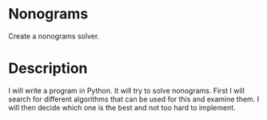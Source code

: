 # Nonograms
Create a nonograms solver.

# Description
I will write a program in Python. It will try to solve nonograms.
First I will search for different algorithms that can be used for this and examine them.
I will then decide which one is the best and not too hard to implement.
